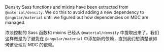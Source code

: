 Density Sass functions and mixins have been extracted from `@material/density`. We do this to
avoid adding a new dependency to `@angular/material` until we figured out how dependencies on
MDC are managed.

浓淡控制的 Sass 函数和 mixins 已经从 `@material/density` 中提取出来了。我们这样做是为了避免在 `@angular/material` 中添加新的依赖，直到我们想清楚该如何该管理对 MDC 的依赖。